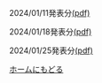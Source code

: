 2024/01/11発表分[(pdf)](grad-seminar/2024-01-11.pdf)

2024/01/18発表分[(pdf)](grad-seminar-2024-01/2024-01-18.pdf)

2024/01/25発表分[(pdf)](grad-seminar-2024-01/2024-01-25.pdf)

[ホームにもどる](../index.md)